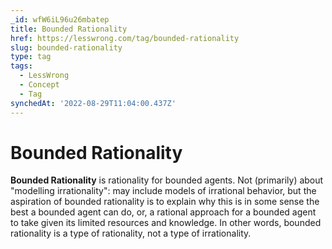 ```yaml
---
_id: wfW6iL96u26mbatep
title: Bounded Rationality
href: https://lesswrong.com/tag/bounded-rationality
slug: bounded-rationality
type: tag
tags:
  - LessWrong
  - Concept
  - Tag
synchedAt: '2022-08-29T11:04:00.437Z'
---
```


# Bounded Rationality

**Bounded Rationality** is rationality for bounded agents. Not (primarily) about "modelling irrationality": may include models of irrational behavior, but the aspiration of bounded rationality is to explain why this is in some sense the best a bounded agent can do, or, a rational approach for a bounded agent to take given its limited resources and knowledge. In other words, bounded rationality is a type of rationality, not a type of irrationality.
